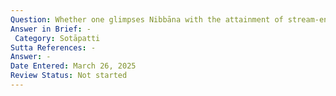 ```yaml
---
Question: Whether one glimpses Nibbāna with the attainment of stream-entry?
Answer in Brief: -
 Category: Sotāpatti
Sutta References: -
Answer: -
Date Entered: March 26, 2025
Review Status: Not started
---
```

